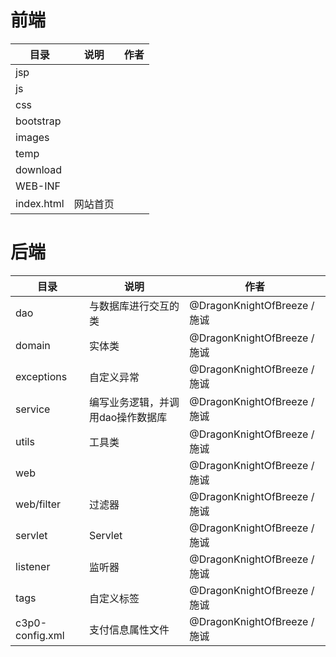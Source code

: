 # 前端

| 目录      | 说明     | 作者 |
| --------- | -------- | ---- |
| jsp       |          |      |
| js        |          |      |
| css       |          |      |
| bootstrap |          |      |
| images    |          |      |
| temp      |          |      |
| download  |          |      |
| WEB-INF   |          |      |
| index.html | 网站首页 |      |

#  后端

| 目录            | 说明                              | 作者                       |
| --------------- | --------------------------------- | -------------------------- |
| dao             | 与数据库进行交互的类              | @DragonKnightOfBreeze / 施诚 |
| domain          | 实体类                            | @DragonKnightOfBreeze / 施诚 |
| exceptions      | 自定义异常                        | @DragonKnightOfBreeze / 施诚 |
| service         | 编写业务逻辑，并调用dao操作数据库 | @DragonKnightOfBreeze / 施诚 |
| utils           | 工具类                            | @DragonKnightOfBreeze / 施诚 |
| web             |                                   | @DragonKnightOfBreeze / 施诚 |
| web/filter      | 过滤器                            | @DragonKnightOfBreeze / 施诚 |
| servlet         | Servlet                           | @DragonKnightOfBreeze / 施诚 |
| listener        | 监听器                            | @DragonKnightOfBreeze / 施诚 |
| tags            | 自定义标签                        | @DragonKnightOfBreeze / 施诚 |
| c3p0-config.xml | 支付信息属性文件                  | @DragonKnightOfBreeze / 施诚 |
